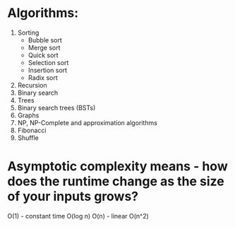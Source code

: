 # Algorithms:

1. Sorting
   - Bubble sort
   - Merge sort
   - Quick sort
   - Selection sort
   - Insertion sort
   - Radix sort
2. Recursion
3. Binary search
4. Trees
5. Binary search trees (BSTs)
6. Graphs
7. NP, NP-Complete and approximation algorithms
8. Fibonacci
9. Shuffle

# Asymptotic complexity means - how does the runtime change as the size of your inputs grows?

O(1) - constant time
O(log n)
O(n) - linear
O(n^2)
